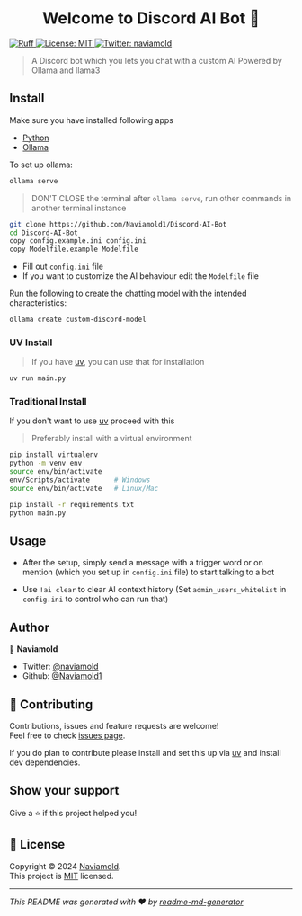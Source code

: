 <h1 align="center">Welcome to Discord AI Bot 👋</h1>
<p>
  <a href="https://github.com/astral-sh/ruff">
    <img src="https://img.shields.io/endpoint?url=https://raw.githubusercontent.com/astral-sh/ruff/main/assets/badge/v2.json" alt="Ruff" style="max-width:100%;">
  </a>
  <a href="https://opensource.org/license/mit" target="_blank">
    <img alt="License: MIT" src="https://img.shields.io/badge/License-MIT-yellow.svg" />
  </a>
  <a href="https://twitter.com/naviamold" target="_blank">
    <img alt="Twitter: naviamold" src="https://img.shields.io/twitter/follow/naviamold.svg?style=social" />
  </a>
</p>

> A Discord bot which you lets you chat with a custom AI
> Powered by Ollama and llama3

## Install

Make sure you have installed following apps

- [Python](https://www.python.org/downloads/)
- [Ollama](https://ollama.com/download)

To set up ollama:

```sh
ollama serve
```

> DON'T CLOSE the terminal after `ollama serve`, run other commands in another terminal instance

```sh
git clone https://github.com/Naviamold1/Discord-AI-Bot
cd Discord-AI-Bot
copy config.example.ini config.ini
copy Modelfile.example Modelfile
```

- Fill out `config.ini` file
- If you want to customize the AI behaviour edit the `Modelfile` file

Run the following to create the chatting model with the intended characteristics:

```sh
ollama create custom-discord-model
```

### UV Install

> If you have [uv](https://docs.astral.sh/uv/), you can use that for installation

```sh
uv run main.py
```

### Traditional Install

If you don't want to use [uv](https://docs.astral.sh/uv/) proceed with this

> Preferably install with a virtual environment

```sh
pip install virtualenv
python -m venv env
source env/bin/activate
env/Scripts/activate      # Windows
source env/bin/activate   # Linux/Mac
```

```sh
pip install -r requirements.txt
python main.py
```

## Usage

- After the setup, simply send a message with a trigger word or on mention (which you set up in `config.ini` file) to start talking to a bot

- Use `!ai clear` to clear AI context history (Set `admin_users_whitelist` in `config.ini` to control who can run that)

## Author

👤 **Naviamold**

- Twitter: [@naviamold](https://twitter.com/naviamold)
- Github: [@Naviamold1](https://github.com/Naviamold1)

## 🤝 Contributing

Contributions, issues and feature requests are welcome!<br />Feel free to check [issues page](https://github.com/Naviamold1/Discord-AI-Bot/issues).

If you do plan to contribute please install and set this up via [uv](#uv-install) and install dev dependencies.

## Show your support

Give a ⭐️ if this project helped you!

## 📝 License

Copyright © 2024 [Naviamold](https://github.com/Naviamold1).<br />
This project is [MIT](https://opensource.org/license/mit) licensed.

---

_This README was generated with ❤️ by [readme-md-generator](https://github.com/kefranabg/readme-md-generator)_
